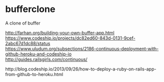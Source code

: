 bufferclone
===========

A clone of buffer

http://farhan.org/building-your-own-buffer-app.html
<br>
https://www.codeship.io/projects/dc82ed60-843d-0131-9cef-2abc67d1dc88/status
<br>
https://www.uludum.org/subsections/2186-continuous-deployment-with-github-heroku-and-codeship-io
<br>
http://guides.railsgirls.com/continuous/
<p>
http://blog.codeship.io/2013/09/26/how-to-deploy-a-ruby-on-rails-app-from-github-to-heroku.html
